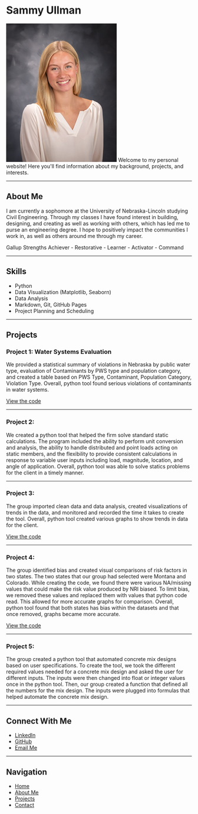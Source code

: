 # Sammy Ullman 
<img src="23.PKS.Ullman_Samantha.4947.RT.jpg" alt="Sammy Ullman" width="300">
Welcome to my personal website! Here you'll find information about my background, projects, and interests.

---

## About Me

I am currently a sophomore at the University of Nebraska-Lincoln studying Civil Engineering. Through my classes I have found interest in building, designing, and creating as well as working with others, which has led me to purse an engineering degree. I hope to positively impact the communities I work in, as well as others around me through my career. 

Gallup Strengths 
Achiever - Restorative - Learner - Activator - Command

---

## Skills

- Python  
- Data Visualization (Matplotlib, Seaborn)  
- Data Analysis  
- Markdown, Git, GitHub Pages
- Project Planning and Scheduling

---

## Projects

### Project 1: Water Systems Evaluation 
We provided a statistical summary of violations in Nebraska by public water type, evaluation of Contaminants by PWS type and population category, and created a table based on PWS Type, Contaminant, Population Category, Violation Type. Overall, python tool found serious violations of contaminants in water systems.

[View the code](https://github.com/samanthaullman/project1)

---

### Project 2:  
We created a python tool that helped the firm solve standard static calculations. The program included the ability to perform unit conversion and analysis, the ability to handle distributed and point loads acting on static members, and the flexibility to provide consistent calculations in response to variable user inputs including load, magnitude, location, and angle of application. Overall, python tool was able to solve statics problems for the client in a timely manner. 

---

### Project 3:  
The group imported clean data and data analysis, created visualizations of trends in the data, and monitored and recorded the time it takes to create the tool. Overall, python tool created various graphs to show trends in data for the  client. 

[View the code](https://github.com/samanthaullman/SamanthaUllman/blob/main/CIVE202_Spring2025_GroupJ_Project%233_PythonCode.ipynb)

---

### Project 4:  
The group identified bias and created visual comparisons of risk factors in two states. The two states that our group had selected were Montana and Colorado. While creating the code, we found there were various NA/missing values that could make the risk value produced by NRI biased. To limit bias, we removed these values and replaced them with values that python code read. This allowed for more accurate graphs for comparison. Overall, python tool found that both states has bias within the datasets and that once removed, graphs became more accurate. 

[View the code](https://github.com/samanthaullman/SamanthaUllman/blob/main/CIVE202_Spring2025_GroupK_Project%234_PythonCode%20(1).ipynb)

---

### Project 5:  
The group created a python tool that automated concrete mix designs based on user specifications. To create the tool, we took the different required values needed for a concrete mix design and asked the user for different inputs. The inputs were then changed into float or integer values once in the python tool. Then, our group created a function that defined all the numbers for the mix design. The inputs were plugged into formulas that helped automate the concrete mix design. 

---

## Connect With Me

- [LinkedIn](https://www.linkedin.com/in/samantha-ullman-975812241/)  
- [GitHub](https://github.com/samanthaullman)  
- [Email Me](mailto:samanthaullman@gmail.com)

---

## Navigation

- [Home](index.md)  
- [About Me](about.md)  
- [Projects](projects.md)  
- [Contact](contact.md)
